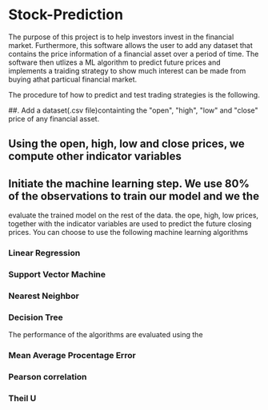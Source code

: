 # Stock-Prediction

The purpose of this project is to help investors invest in the financial market. Furthermore, this software allows the user to add any dataset that contains the price information of a financial asset over a period of time. The software then utlizes a ML algorithm to predict future prices and implements a traiding strategy to show much interest can be made from buying athat particual financial market.

The procedure tof how to predict and test trading strategies is the following.

##.  Add a dataset(.csv file)containting the "open", "high", "low" and "close" price of any financial
    asset. 

##  Using the open, high, low and close prices, we compute other indicator variables

## Initiate the machine learning step. We use 80% of the observations to train our model and we the
evaluate the trained model on the rest of the data. the ope, high, low prices, together with the
indicator variables are used to predict the future closing prices. You can choose to use the
following machine learning algorithms

### Linear Regression
### Support Vector Machine
### Nearest Neighbor
### Decision Tree

The performance of the algorithms are evaluated using the

### Mean Average Procentage Error
### Pearson correlation
### Theil U
